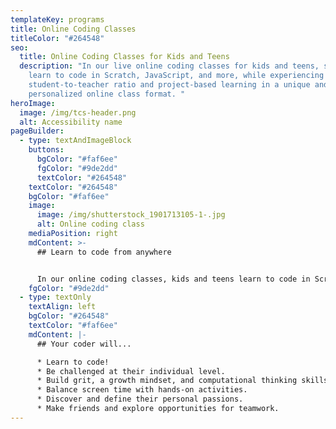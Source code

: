 ```yaml
---
templateKey: programs
title: Online Coding Classes
titleColor: "#264548"
seo:
  title: Online Coding Classes for Kids and Teens
  description: "In our live online coding classes for kids and teens, students
    learn to code in Scratch, JavaScript, and more, while experiencing a 4:1
    student-to-teacher ratio and project-based learning in a unique and
    personalized online class format. "
heroImage:
  image: /img/tcs-header.png
  alt: Accessibility name
pageBuilder:
  - type: textAndImageBlock
    buttons:
      bgColor: "#faf6ee"
      fgColor: "#9de2dd"
      textColor: "#264548"
    textColor: "#264548"
    bgColor: "#faf6ee"
    image:
      image: /img/shutterstock_1901713105-1-.jpg
      alt: Online coding class
    mediaPosition: right
    mdContent: >-
      ## L﻿earn to code from anywhere


      I﻿n our online coding classes, kids and teens learn to code in Scratch, JavaScript, and more, while building key critical thinking and problem solving skills. Unlike virtually all other online classes, our teachers never lecture; instead they ask targeted questions that lead students to figuring out solutions on their own as they code a wide variety of projects. Using multiple screensharing and other specialized Zoom features, teachers are able to see every line of code students write and guide them along the way, providing a personalized and supportive environment in a 4:1 student-to-teacher setting.
    fgColor: "#9de2dd"
  - type: textOnly
    textAlign: left
    bgColor: "#264548"
    textColor: "#faf6ee"
    mdContent: |-
      ## Your coder will...

      * Learn to code!
      * Be challenged at their individual level.
      * Build grit, a growth mindset, and computational thinking skills.
      * Balance screen time with hands-on activities.
      * Discover and define their personal passions.
      * Make friends and explore opportunities for teamwork.
---
```

